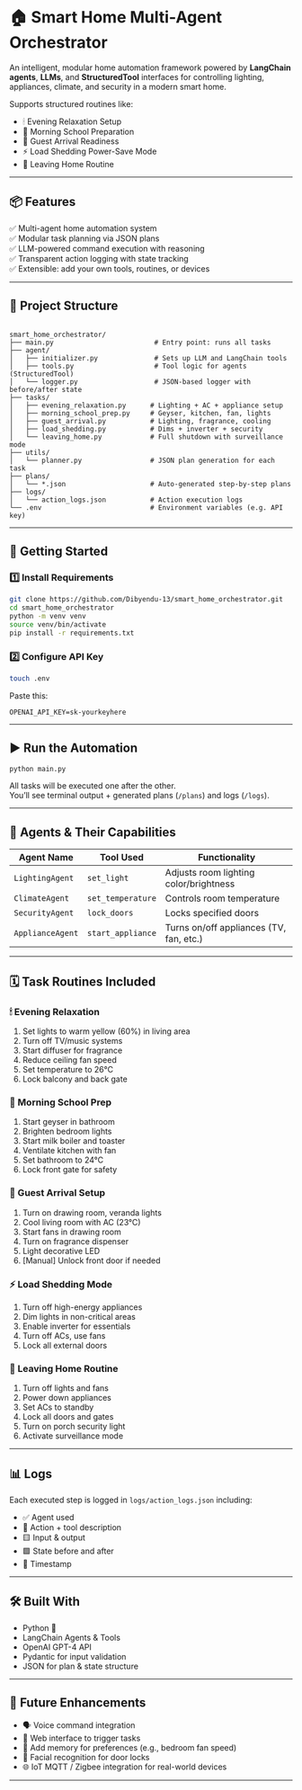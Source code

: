 # 🏠 Smart Home Multi-Agent Orchestrator

An intelligent, modular home automation framework powered by **LangChain agents**, **LLMs**, and **StructuredTool** interfaces for controlling lighting, appliances, climate, and security in a modern smart home.

Supports structured routines like:

- 🕯 Evening Relaxation Setup  
- 🌅 Morning School Preparation  
- 👋 Guest Arrival Readiness  
- ⚡ Load Shedding Power-Save Mode  
- 🚪 Leaving Home Routine  

---

## 📦 Features

✅ Multi-agent home automation system  
✅ Modular task planning via JSON plans  
✅ LLM-powered command execution with reasoning  
✅ Transparent action logging with state tracking  
✅ Extensible: add your own tools, routines, or devices

---

## 🧠 Project Structure

```

smart_home_orchestrator/
├── main.py                         # Entry point: runs all tasks
├── agent/
│   ├── initializer.py              # Sets up LLM and LangChain tools
│   ├── tools.py                    # Tool logic for agents (StructuredTool)
│   └── logger.py                   # JSON-based logger with before/after state
├── tasks/
│   ├── evening_relaxation.py      # Lighting + AC + appliance setup
│   ├── morning_school_prep.py     # Geyser, kitchen, fan, lights
│   ├── guest_arrival.py           # Lighting, fragrance, cooling
│   ├── load_shedding.py           # Dims + inverter + security
│   └── leaving_home.py            # Full shutdown with surveillance mode
├── utils/
│   └── planner.py                 # JSON plan generation for each task
├── plans/
│   └── *.json                     # Auto-generated step-by-step plans
├── logs/
│   └── action_logs.json           # Action execution logs
└── .env                           # Environment variables (e.g. API key)

```

---

## 🚀 Getting Started

### 1️⃣ Install Requirements

```bash
git clone https://github.com/Dibyendu-13/smart_home_orchestrator.git
cd smart_home_orchestrator
python -m venv venv
source venv/bin/activate
pip install -r requirements.txt
```

### 2️⃣ Configure API Key

```bash
touch .env
```

Paste this:

```
OPENAI_API_KEY=sk-yourkeyhere
```

---

## ▶️ Run the Automation

```bash
python main.py
```

All tasks will be executed one after the other.  
You’ll see terminal output + generated plans (`/plans`) and logs (`/logs`).

---

## 🤖 Agents & Their Capabilities

| Agent Name       | Tool Used         | Functionality                           |
|------------------|-------------------|-----------------------------------------|
| `LightingAgent`  | `set_light`       | Adjusts room lighting color/brightness  |
| `ClimateAgent`   | `set_temperature` | Controls room temperature               |
| `SecurityAgent`  | `lock_doors`      | Locks specified doors                   |
| `ApplianceAgent` | `start_appliance` | Turns on/off appliances (TV, fan, etc.) |

---

## 🗓 Task Routines Included

### 🕯 Evening Relaxation

1. Set lights to warm yellow (60%) in living area  
2. Turn off TV/music systems  
3. Start diffuser for fragrance  
4. Reduce ceiling fan speed  
5. Set temperature to 26°C  
6. Lock balcony and back gate  

### 🌅 Morning School Prep

1. Start geyser in bathroom  
2. Brighten bedroom lights  
3. Start milk boiler and toaster  
4. Ventilate kitchen with fan  
5. Set bathroom to 24°C  
6. Lock front gate for safety  

### 👋 Guest Arrival Setup

1. Turn on drawing room, veranda lights  
2. Cool living room with AC (23°C)  
3. Start fans in drawing room  
4. Turn on fragrance dispenser  
5. Light decorative LED  
6. [Manual] Unlock front door if needed  

### ⚡ Load Shedding Mode

1. Turn off high-energy appliances  
2. Dim lights in non-critical areas  
3. Enable inverter for essentials  
4. Turn off ACs, use fans  
5. Lock all external doors  

### 🚪 Leaving Home Routine

1. Turn off lights and fans  
2. Power down appliances  
3. Set ACs to standby  
4. Lock all doors and gates  
5. Turn on porch security light  
6. Activate surveillance mode  

---

## 📊 Logs

Each executed step is logged in `logs/action_logs.json` including:

- ✅ Agent used
- 🧠 Action + tool description
- 🟨 Input & output
- 🟩 State before and after
- 📅 Timestamp

---

## 🛠 Built With

- Python 🐍  
- LangChain Agents & Tools  
- OpenAI GPT-4 API  
- Pydantic for input validation  
- JSON for plan & state structure  

---

## 📌 Future Enhancements

- 🗣 Voice command integration  
- 📲 Web interface to trigger tasks  
- 🧠 Add memory for preferences (e.g., bedroom fan speed)  
- 🔐 Facial recognition for door locks  
- 🌐 IoT MQTT / Zigbee integration for real-world devices  

---



